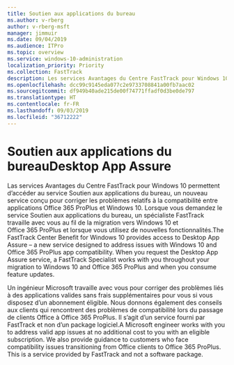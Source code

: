 ```yaml
---
title: Soutien aux applications du bureau
ms.author: v-rberg
author: v-rberg-msft
manager: jimmuir
ms.date: 09/04/2019
ms.audience: ITPro
ms.topic: overview
ms.service: windows-10-administration
localization_priority: Priority
ms.collection: FastTrack
description: Les services Avantages du Centre FastTrack pour Windows 10 permettent d’accéder au service Soutien aux applications du bureau, un service conçu pour corriger les problèmes relatifs à la compatibilité entre applications Office 365 ProPlus et Windows 10.
ms.openlocfilehash: dcc99c9145eda077c2e9733708841a00fb7aac02
ms.sourcegitcommit: df949b40ade215de00f74771ffadf0d3be0de797
ms.translationtype: HT
ms.contentlocale: fr-FR
ms.lasthandoff: 09/03/2019
ms.locfileid: "36712222"
---
```

# <a name="desktop-app-assure"></a><span data-ttu-id="aba0b-103">Soutien aux applications du bureau</span><span class="sxs-lookup"><span data-stu-id="aba0b-103">Desktop App Assure</span></span>

<span data-ttu-id="aba0b-p101">Las services Avantages du Centre FastTrack pour Windows 10 permettent d’accéder au service Soutien aux applications du bureau, un nouveau service conçu pour corriger les problèmes relatifs à la compatibilité entre applications Office 365 ProPlus et Windows 10. Lorsque vous demandez le service Soutien aux applications du bureau, un spécialiste FastTrack travaille avec vous au fil de la migration vers Windows 10 et Office 365 ProPlus et lorsque vous utilisez de nouvelles fonctionnalités.</span><span class="sxs-lookup"><span data-stu-id="aba0b-p101">The FastTrack Center Benefit for Windows 10 provides access to Desktop App Assure – a new service designed to address issues with Windows 10 and Office 365 ProPlus app compatibility. When you request the Desktop App Assure service, a FastTrack Specialist works with you throughout your migration to Windows 10 and Office 365 ProPlus and when you consume feature updates.</span></span> 

<span data-ttu-id="aba0b-p102">Un ingénieur Microsoft travaille avec vous pour corriger des problèmes liés à des applications valides sans frais supplémentaires pour vous si vous disposez d’un abonnement éligible. Nous donnons également des conseils aux clients qui rencontrent des problèmes de compatibilité lors du passage de clients Office à Office 365 ProPlus. Il s’agit d’un service fourni par FastTrack et non d’un package logiciel.</span><span class="sxs-lookup"><span data-stu-id="aba0b-p102">A Microsoft engineer works with you to address valid app issues at no additional cost to you with an eligible subscription. We also provide guidance to customers who face compatibility issues transitioning from Office clients to Office 365 ProPlus. This is a service provided by FastTrack and not a software package.</span></span>

  

    

 
